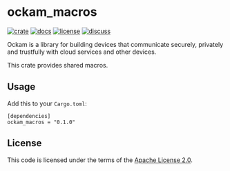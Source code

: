 # ockam_macros

[![crate][crate-image]][crate-link]
[![docs][docs-image]][docs-link]
[![license][license-image]][license-link]
[![discuss][discuss-image]][discuss-link]

Ockam is a library for building devices that communicate securely, privately
and trustfully with cloud services and other devices.

This crate provides shared macros.

## Usage

Add this to your `Cargo.toml`:

```
[dependencies]
ockam_macros = "0.1.0"
```

## License

This code is licensed under the terms of the [Apache License 2.0][license-link].

[crate-image]: https://img.shields.io/crates/v/ockam_macros.svg
[crate-link]: https://crates.io/crates/ockam_macros

[docs-image]: https://docs.rs/ockam_macros/badge.svg
[docs-link]: https://docs.rs/ockam_macros

[license-image]: https://img.shields.io/badge/License-Apache%202.0-green.svg
[license-link]: https://github.com/ockam-network/ockam/blob/HEAD/LICENSE

[discuss-image]: https://img.shields.io/badge/Discuss-Github%20Discussions-ff70b4.svg
[discuss-link]: https://github.com/ockam-network/ockam/discussions

